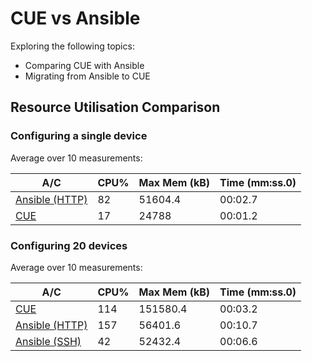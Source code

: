 # CUE vs Ansible 
Exploring the following topics:

* Comparing CUE with Ansible
* Migrating from Ansible to CUE


## Resource Utilisation Comparison

### Configuring a single device

Average over 10 measurements:

| A/C | CPU% | Max Mem (kB) | Time (mm:ss.0) | 
| ----|------|--------------|------|
| [Ansible (HTTP)](./ansible.csv) | 82 | 51604.4 | 00:02.7 |
| [CUE](./cue.csv) | 17 | 24788 | 00:01.2 |


### Configuring 20 devices


Average over 10 measurements:

| A/C | CPU% | Max Mem (kB) | Time (mm:ss.0) | 
| ----|------|--------------|------|
| [CUE](./cue20.csv) | 114 | 151580.4 | 00:03.2 |
| [Ansible (HTTP)](./ansible20-http.csv) | 157 | 56401.6 | 00:10.7 |
| [Ansible (SSH)](./ansible20-csv.csv) | 42 | 52432.4 | 00:06.6 |



